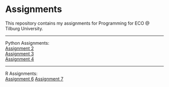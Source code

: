 # Assignments
This repository contains my assignments for Programming for ECO @ Tilburg University.

-----
Python Assignments:  
[Assignment 2](https://github.com/BornaMD/Assignments/blob/master/assignment2.ipynb)  
[Assignment 3](https://github.com/BornaMD/Assignments/blob/master/assignment3.ipynb)  
[Assignment 4](https://github.com/BornaMD/Assignments/blob/master/assignment4.ipynb)

-----
R Assignments:  
[Assignment 6](https://github.com/BornaMD/Assignments/blob/master/Graded_assignment1.ipynb)
[Assignment 7](https://github.com/BornaMD/Assignments/blob/master/Graded_assignment_2.ipynb)
